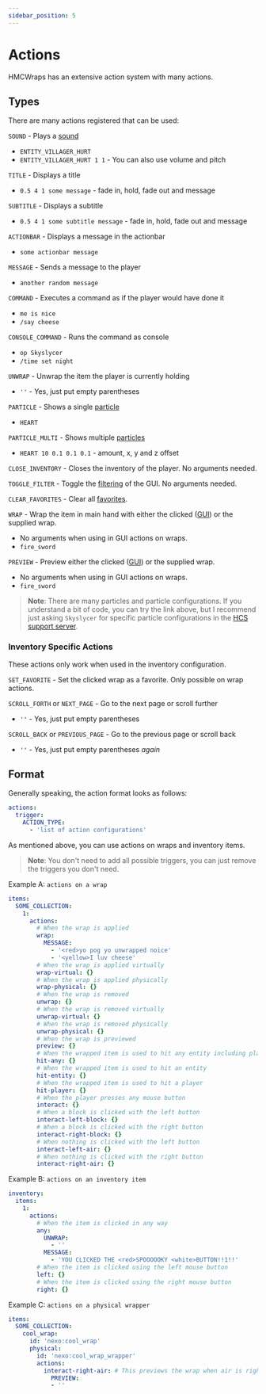 ```yaml
---
sidebar_position: 5
---
```


# Actions
HMCWraps has an extensive action system with many actions.
## Types
There are many actions registered that can be used:

`SOUND` - Plays a [sound](https://hub.spigotmc.org/javadocs/spigot/org/bukkit/Sound.html)
- `ENTITY_VILLAGER_HURT`
- `ENTITY_VILLAGER_HURT 1 1` - You can also use volume and pitch

`TITLE` - Displays a title
- `0.5 4 1 some message` - fade in, hold, fade out and message

`SUBTITLE` - Displays a subtitle
- `0.5 4 1 some subtitle message` - fade in, hold, fade out and message

`ACTIONBAR` - Displays a message in the actionbar
- `some actionbar message`

`MESSAGE` - Sends a message to the player
- `another random message`

`COMMAND` - Executes a command as if the player would have done it
- `me is nice`
- `/say cheese`

`CONSOLE_COMMAND` - Runs the command as console
- `op Skyslycer`
- `/time set night`

`UNWRAP` - Unwrap the item the player is currently holding
- `''` - Yes, just put empty parentheses

`PARTICLE` - Shows a single [particle](https://github.com/Owen1212055/ParticleHelper/blob/main/api/src/main/java/com/owen1212055/particlehelper/api/type/Particles.java)
- `HEART`

`PARTICLE_MULTI` - Shows multiple [particles](https://github.com/Owen1212055/ParticleHelper/blob/main/api/src/main/java/com/owen1212055/particlehelper/api/type/Particles.java)
- `HEART 10 0.1 0.1 0.1` - amount, x, y and z offset

`CLOSE_INVENTORY` - Closes the inventory of the player. No arguments needed.

`TOGGLE_FILTER` - Toggle the [filtering](https://docs.hibiscusmc.com/hmcwraps/config/filter) of the GUI. No arguments needed.

`CLEAR_FAVORITES` - Clear all [favorites](https://docs.hibiscusmc.com/hmcwraps/config/favorites).

`WRAP` - Wrap the item in main hand with either the clicked ([GUI](https://docs.hibiscusmc.com/hmcwraps/config/gui)) or the supplied wrap.
- No arguments when using in GUI actions on wraps.
- `fire_sword`

`PREVIEW` - Preview either the clicked ([GUI](https://docs.hibiscusmc.com/hmcwraps/config/gui)) or the supplied wrap.
- No arguments when using in GUI actions on wraps.
- `fire_sword`


> **Note**: There are many particles and particle configurations. If you understand a bit of code, you can try the link above, 
> but I recommend just asking `Skyslycer` for specific particle configurations in the [HCS support server](https://discord.gg/pcm8kWrdNt). 

### Inventory Specific Actions
These actions only work when used in the inventory configuration.

`SET_FAVORITE` - Set the clicked wrap as a favorite. Only possible on wrap actions.

`SCROLL_FORTH` or `NEXT_PAGE` - Go to the next page or scroll further
- `''` - Yes, just put empty parentheses

`SCROLL_BACK` or `PREVIOUS_PAGE` - Go to the previous page or scroll back
- `''` - Yes, just put empty parentheses _again_

## Format
Generally speaking, the action format looks as follows:
```yaml
actions:
  trigger:
    ACTION_TYPE:
      - 'list of action configurations'
```

As mentioned above, you can use actions on wraps and inventory items.

> **Note**: You don't need to add all possible triggers, you can just remove the triggers you don't need.

Example A: `actions on a wrap`
```yaml
items:
  SOME_COLLECTION:
    1:
      actions:
        # When the wrap is applied
        wrap: 
          MESSAGE:
            - '<red>yo pog yo unwrapped noice'
            - '<yellow>I luv cheese'
        # When the wrap is applied virtually
        wrap-virtual: {}
        # When the wrap is applied physically
        wrap-physical: {}
        # When the wrap is removed
        unwrap: {}
        # When the wrap is removed virtually
        unwrap-virtual: {}
        # When the wrap is removed physically
        unwrap-physical: {}
        # When the wrap is previewed
        preview: {}
        # When the wrapped item is used to hit any entity including players
        hit-any: {}
        # When the wrapped item is used to hit an entity
        hit-entity: {}
        # When the wrapped item is used to hit a player
        hit-player: {}
        # When the player presses any mouse button
        interact: {}
        # When a block is clicked with the left button
        interact-left-block: {}
        # When a block is clicked with the right button
        interact-right-block: {}
        # When nothing is clicked with the left button
        interact-left-air: {}
        # When nothing is clicked with the right button
        interact-right-air: {}
```

Example B: `actions on an inventory item`
```yaml
inventory:
  items:
    1:
      actions:
        # When the item is clicked in any way
        any: 
          UNWRAP:
            - ''
          MESSAGE:
            - 'YOU CLICKED THE <red>SPOOOOOKY <white>BUTTON!!1!!'
        # When the item is clicked using the left mouse button
        left: {}
        # When the item is clicked using the right mouse button
        right: {}
```

Example C: `actions on a physical wrapper`
```yaml
items:
  SOME_COLLECTION:
    cool_wrap:
      id: 'nexo:cool_wrap'
      physical:
        id: 'nexo:cool_wrap_wrapper'
        actions:
          interact-right-air: # This previews the wrap when air is right-clicked with the phyiscal wrappper
            PREVIEW:
            - ''

```